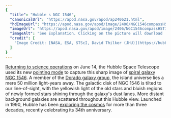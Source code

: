 ```yaml
---
{
  "title": "Hubble s NGC 1546",
  "canonicalUrl": "https://apod.nasa.gov/apod/ap240621.html",
  "hdImageUrl": "https://apod.nasa.gov/apod/image/2406/NGC1546compassHST.jpg",
  "imageUrl": "https://apod.nasa.gov/apod/image/2406/NGC1546compassHST1024.jpg",
  "imageAlt": "See Explanation. Clicking on the picture will download  the highest resolution version available.",
  "credit": [
    "Image Credit: [NASA, ESA, STScI, David Thilker (JHU)](https://hubblesite.org/)"
  ]
}
---
```


[Returning to science operations](https://science.nasa.gov/missions/hubble/nasa-releases-hubble-image-taken-in-new-pointing-mode/) on June 14, the Hubble Space Telescope used its new [pointing mode](https://science.nasa.gov/mission/hubble/observatory/design/pointing-control/) to capture this sharp image of [spiral galaxy NGC 1546](https://hubblesite.org/contents/media/images/2024/026/01J0P5R2SHWT62980ADZE5AZ7X). A member of the [Dorado galaxy group](https://ui.adsabs.harvard.edu/abs/2020A%26A...643A.176R/abstract), the island universe lies a mere 50 million light-years away. The galactic disk of NGC 1546 is tilted to our line-of-sight, with the yellowish light of the old stars and bluish regions of newly formed stars shining through the galaxy's dust lanes. More distant background galaxies are scattered throughout this Hubble view. Launched in 1990, Hubble has been [exploring the cosmos](https://science.nasa.gov/mission/hubble/science/science-highlights/) for more than three decades, recently celebrating its 34th anniversary.
